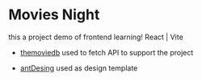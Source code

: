 # Movies Night

this a project demo of frontend learning! React | Vite 

- [themoviedb](https://developer.themoviedb.org/docs/getting-started) used to fetch API to support the project

- [antDesing](https://ant.design/) used as design template

